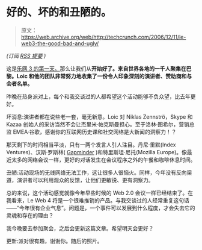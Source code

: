 # 好的、坏的和丑陋的。

> 原文：<https://web.archive.org/web/http://techcrunch.com/2006/12/11/le-web3-the-good-bad-and-ugly/>

*(订阅 [RSS 提要](https://web.archive.org/web/20160305143732/http://feeds.feedburner.com/TechCrunchUK) )*

这是[乐网 3 的第一天。](https://web.archive.org/web/20160305143732/http://www.leweb3.com/)那么让我们从**开始好了。来自世界各地的一千人聚集在巴黎。Loic 和他的团队非常努力地收集了一份令人印象深刻的演讲者、赞助商和与会者名单。**

昨晚在热身派对上，每个和我交谈过的人都希望这个活动能够不负众望，比去年更好。

坏消息:演讲者都在说些老一套，毫无新意。Loic 对 Niklas Zennströ，Skype 和 Kazaa 创始人的采访当然不会让杰里米·帕克斯曼担心。至于洛林·图希尔，营销总监 EMEA·谷歌，感谢你的互联网历史课和社交网络是大新闻的洞察力！？

那天剩下的时间相当平淡，只有一两个发言人引人注目。丹尼·里默(Index Ventures)、汉斯·罗斯林( [Gapminder](https://web.archive.org/web/20160305143732/http://www.gapminder.org/) )和特里斯坦·尼托(Mozilla Europe)。像最近太多的网络会议一样，更好的对话发生在会议程序之外的午餐和咖啡休息时间。

丑陋:活动现场的无线网络无法工作，这让很多人很恼火。同样，今年没有反向渠道，演讲者可以利用观众的反馈，让他们更敏锐、更有洞察力。

总的来说，这个活动感觉就像今年早些时候的 Web 2.0 会议一样已经结束了。在我看来，Le Web 4 将是一个很难推销的产品。与我交谈过的人经常重复这句话——“今年很有企业气息”。问题是，一个事件可以发展到什么程度，才会失去它的灵魂和存在的理由？

我今晚要去参加聚会，之后会更新这篇文章。希望明天会更好？

更新:派对很有趣，谢谢你。随后的照片。